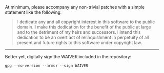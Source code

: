 At minimum, please accompany any non-trivial patches with a simple statement like the following:

> I dedicate any and all copyright interest in this software to the
> public domain. I make this dedication for the benefit of the public at
> large and to the detriment of my heirs and successors. I intend this
> dedication to be an overt act of relinquishment in perpetuity of all
> present and future rights to this software under copyright law.

----------

Better yet, digitally sign the WAIVER included in the repository:

`gpg --no-version --armor --sign WAIVER`

